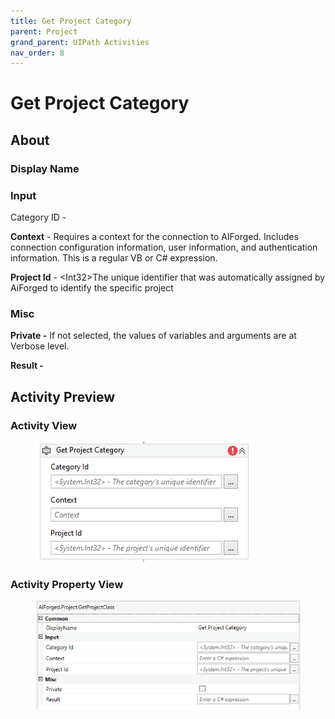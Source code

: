 ```yaml
---
title: Get Project Category
parent: Project
grand_parent: UIPath Activities
nav_order: 8
---
```


# Get Project Category

## About

### Display Name

### Input

Category ID -

**Context** - Requires a context for the connection to AIForged. Includes connection configuration information, user information, and authentication information. This is a regular VB or C# expression.

**Project Id** - \<Int32>The unique identifier that was automatically assigned by AiForged to identify the specific project

### Misc

**Private -** If not selected, the values of variables and arguments are at Verbose level.

**Result -**

## Activity Preview

### Activity View

<figure><img src="../../.gitbook/assets/image (11) (2).png" alt=""><figcaption></figcaption></figure>

### Activity Property View

<figure><img src="../../.gitbook/assets/image (51).png" alt=""><figcaption></figcaption></figure>
